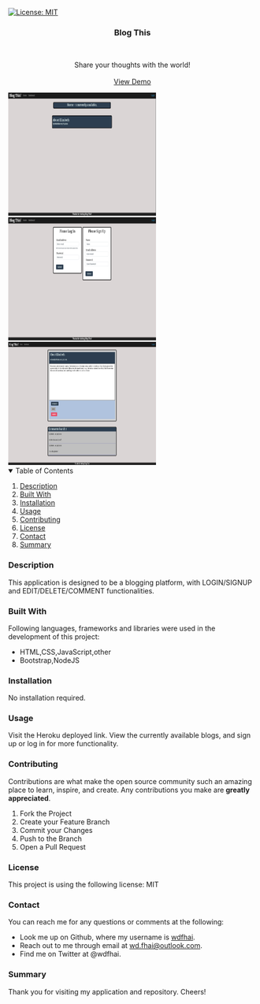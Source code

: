 [![License: MIT](https://img.shields.io/badge/License-MIT-yellow.svg)](https://opensource.org/licenses/MIT)

<div align="center">
    <h3 align="center">Blog This</h3>
    <br />
    <p align="center">
    Share your thoughts with the world!
    <br />
    <br />
    <a href="https://blog-this-wdfhai.herokuapp.com/">View Demo</a>
    </p>
</div>

<img src="./assets/preview.png" alt="project preview img" style="height: 250px; width: 300px;">
<br/>
<img src="./assets/preview2.png" alt="project preview img" style="height: 250px; width: 300px;">
<br/>
<img src="./assets/preview3.png" alt="project preview img" style="height: 250px; width: 300px;">

<details open="open">
    <summary>Table of Contents</summary>
    <ol>
        <li><a href="#about-the-project">Description</a></li>
        <li><a href="#built-with">Built With</a></li></li>
        <li><a href="#installation">Installation</a></li>
        <li><a href="#usage">Usage</a></li>
        <li><a href="#contributing">Contributing</a></li>
        <li><a href="#license">License</a></li>
        <li><a href="#contact">Contact</a></li>
        <li><a href="#summary">Summary</a></li>
    </ol>
</details>

### Description

This application is designed to be a blogging platform, with LOGIN/SIGNUP and EDIT/DELETE/COMMENT functionalities.

### Built With

Following languages, frameworks and libraries were used in the development of this project:

- HTML,CSS,JavaScript,other
- Bootstrap,NodeJS

### Installation

No installation required.

### Usage

Visit the Heroku deployed link. View the currently available blogs, and sign up or log in for more functionality.

### Contributing

Contributions are what make the open source community such an amazing place to learn, inspire, and create. Any contributions you make are **greatly appreciated**.

1. Fork the Project
2. Create your Feature Branch
3. Commit your Changes
4. Push to the Branch
5. Open a Pull Request

### License

This project is using the following license: MIT

### Contact

You can reach me for any questions or comments at the following:

- Look me up on Github, where my username is <span><a href="https://github.com/wdfhai">wdfhai</a></span>.
- Reach out to me through email at wd.fhai@outlook.com.
- Find me on Twitter at @wdfhai.

### Summary

Thank you for visiting my application and repository. Cheers!
